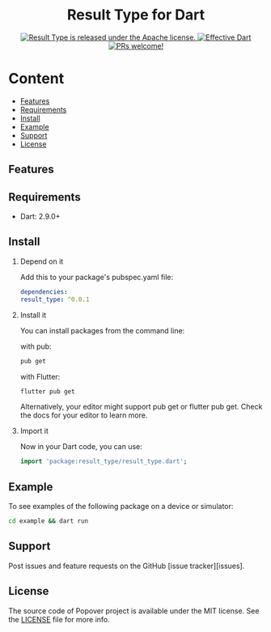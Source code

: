 <h1 align="center">Result Type for Dart</h1>

<p align="center">
  <a href="https://github.com/epam-cross-platform-lab/dart_result_type/blob/main/LICENSE">
    <img src="https://img.shields.io/badge/license-Apache-blue.svg" alt="Result Type is released under the Apache license." />
  </a>

  <a href="https://github.com/tenhobi/effective_dart">
    <img src="https://img.shields.io/badge/style-effective_dart-40c4ff.svg" alt="Effective Dart" />
  </a>

  <a href="https://github.com/epam-cross-platform-lab/dart_result_type/blob/main/CODE_OF_CONDUCT.md">
    <img src="https://img.shields.io/badge/PRs-welcome-brightgreen.svg" alt="PRs welcome!" />
  </a>
</p>


# Content

- [Features](#features)
- [Requirements](#requirements)
- [Install](#install)
- [Example](#example)
- [Support](#support)
- [License](#license)

## Features



## Requirements

- Dart: 2.9.0+

## Install

1. Depend on it

    Add this to your package's pubspec.yaml file:

    ```yaml
    dependencies:
    result_type: ^0.0.1
    ```

2. Install it

    You can install packages from the command line:

    with pub:

    ```sh
    pub get
    ```

    with Flutter:

    ```sh
    flutter pub get
    ```

    Alternatively, your editor might support pub get or flutter pub get. Check the docs for your editor to learn more.

3. Import it

    Now in your Dart code, you can use:

    ```dart
    import 'package:result_type/result_type.dart';
    ```

## Example

To see examples of the following package on a device or simulator:

```sh
cd example && dart run
```

## Support

Post issues and feature requests on the GitHub [issue tracker][issues].

## License

The source code of Popover project is available under the MIT license.
See the [LICENSE](https://github.com/minikin/popover/blob/main/LICENSE) file for more info.